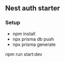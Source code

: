 ## Nest auth starter

### Setup

- npm install
- npx prisma db push
- npx prisma generate

npm run start:dev
